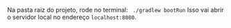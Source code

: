Na pasta raiz do projeto, rode no terminal:
` ./gradlew bootRun`
Isso vai abrir o servidor local no endereço `localhost:8080`.
